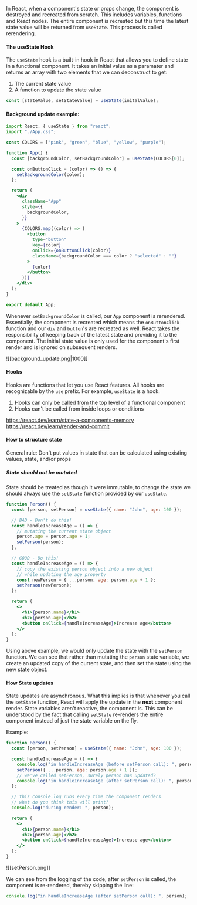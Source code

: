 
In React, when a component's state or props change, the component is destroyed and recreated from scratch. This includes variables, functions and React nodes.
The entire component is recreated but this time the latest state value will be returned from `useState`. This process is called rerendering.

#### The useState Hook
The `useState` hook is a built-in hook in React that allows you to define state in a functional component.
It takes an initial value as a paramater and returns an array with two elements that we can deconstruct to get:
1. The current state value
2. A function to update the state value

```jsx
const [stateValue, setStateValue] = useState(initalValue);
```

#### Background update example:
```jsx
import React, { useState } from "react";
import "./App.css";

const COLORS = ["pink", "green", "blue", "yellow", "purple"];

function App() {
  const [backgroundColor, setBackgroundColor] = useState(COLORS[0]);

  const onButtonClick = (color) => () => {
    setBackgroundColor(color);
  };

  return (
    <div
      className="App"
      style={{
        backgroundColor,
      }}
    >
      {COLORS.map((color) => (
        <button
          type="button"
          key={color}
          onClick={onButtonClick(color)}
          className={backgroundColor === color ? "selected" : ""}
        >
          {color}
        </button>
      ))}
    </div>
  );
}

export default App;
```

Whenever `setBackgroundColor` is called, our `App` component is rerendered.
Essentially, the component is recreated which means the `onButtonClick` function and our `div` and `button`'s are recreated as well.
React takes the responsibility of keeping track of the latest state and providing it to the component.
The initial state value is only used for the component's first render and is ignored on subsequent renders.

![[background_update.png|1000]]

#### Hooks
Hooks are functions that let you use React features. All hooks are recognizable by the `use` prefix. For example, `useState` is a hook.
1. Hooks can only be called from the top level of a functional component
2. Hooks can't be called from inside loops or conditions

https://react.dev/learn/state-a-components-memory
https://react.dev/learn/render-and-commit


#### How to structure state
General rule: Don't put values in state that can be calculated using existing values, state, and/or props

##### State should not be mutated
State should be treated as though it were immutable, to change the state we should always use the `setState` function provided by our `useState`.
```jsx
function Person() {
  const [person, setPerson] = useState({ name: "John", age: 100 });

  // BAD - Don't do this!
  const handleIncreaseAge = () => {
    // mutating the current state object
    person.age = person.age + 1;
    setPerson(person);
  };

  // GOOD - Do this!
  const handleIncreaseAge = () => {
    // copy the existing person object into a new object
    // while updating the age property
    const newPerson = { ...person, age: person.age + 1 };
    setPerson(newPerson);
  };

  return (
    <>
      <h1>{person.name}</h1>
      <h2>{person.age}</h2>
      <button onClick={handleIncreaseAge}>Increase age</button>
    </>
  );
}
```

Using above example, we would only update the state with the `setPerson` function.
We can see that rather than mutating the `person` state variable, we create an updated copy of the current state, and then set the state using the new state object.

#### How State updates
State updates are asynchronous. What this implies is that whenever you call the `setState` function, React will apply the update in the **next** component render.
State variables aren't reactive, the component is. This can be understood by the fact that calling `setState` re-renders the entire component instead of just the state variable on the fly.

Example:
```jsx
function Person() {
  const [person, setPerson] = useState({ name: "John", age: 100 });

  const handleIncreaseAge = () => {
    console.log("in handleIncreaseAge (before setPerson call): ", person);
    setPerson({ ...person, age: person.age + 1 });
    // we've called setPerson, surely person has updated?
    console.log("in handleIncreaseAge (after setPerson call): ", person);
  };

  // this console.log runs every time the component renders
  // what do you think this will print?
  console.log("during render: ", person);

  return (
    <>
      <h1>{person.name}</h1>
      <h2>{person.age}</h2>
      <button onClick={handleIncreaseAge}>Increase age</button>
    </>
  );
}
```
![[setPerson.png]]

We can see from the logging of the code, after `setPerson` is called, the component is re-rendered, thereby skipping the line:
```jsx
console.log("in handleIncreaseAge (after setPerson call): ", person);
```


